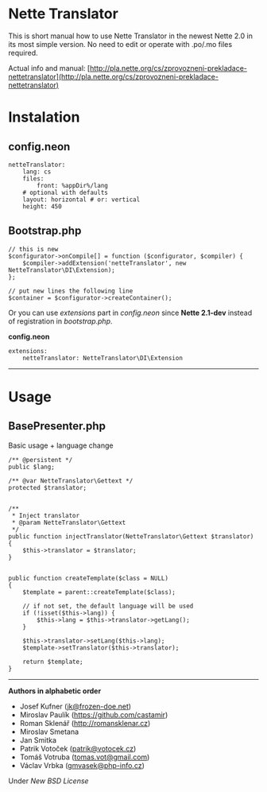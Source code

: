 Nette Translator
===

This is short manual how to use Nette Translator in the newest Nette 2.0 in its most simple version. No need to edit or operate with .po/.mo files required.

Actual info and manual: [http://pla.nette.org/cs/zprovozneni-prekladace-nettetranslator](http://pla.nette.org/cs/zprovozneni-prekladace-nettetranslator)

Instalation
===

config.neon
----
    netteTranslator:
        lang: cs
        files:
            front: %appDir%/lang
		# optional with defaults
		layout: horizontal # or: vertical
		height: 450


Bootstrap.php
----
    // this is new
    $configurator->onCompile[] = function ($configurator, $compiler) {
        $compiler->addExtension('netteTranslator', new NetteTranslator\DI\Extension);
    };
    
    // put new lines the following line
    $container = $configurator->createContainer();


Or you can use *extensions* part in *config.neon* since **Nette 2.1-dev** instead of registration in *bootstrap.php*.

**config.neon**

	extensions:
		netteTranslator: NetteTranslator\DI\Extension
    

---


Usage
===

BasePresenter.php
----
Basic usage + language change

    /** @persistent */
    public $lang;
    
    /** @var NetteTranslator\Gettext */
    protected $translator;
    
    
    /**
     * Inject translator
     * @param NetteTranslator\Gettext
     */
    public function injectTranslator(NetteTranslator\Gettext $translator)
    {
        $this->translator = $translator;
    }


    public function createTemplate($class = NULL)
    {
    	$template = parent::createTemplate($class);
    
    	// if not set, the default language will be used
    	if (!isset($this->lang)) {
    		$this->lang = $this->translator->getLang();
    	}
    
    	$this->translator->setLang($this->lang);
    	$template->setTranslator($this->translator);
    
    	return $template;
    }



---

**Authors in alphabetic order**

- Josef Kufner (jk@frozen-doe.net)
- Miroslav Paulík (https://github.com/castamir)
- Roman Sklenář (http://romansklenar.cz)
- Miroslav Smetana
- Jan Smitka
- Patrik Votoček (patrik@votocek.cz)
- Tomáš Votruba (tomas.vot@gmail.com)
- Václav Vrbka (gmvasek@php-info.cz)


Under *New BSD License*
